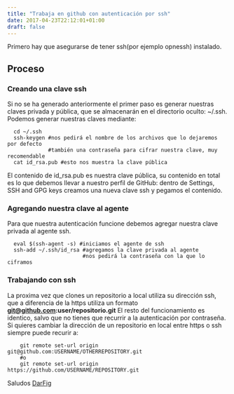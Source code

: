 ```yaml
---
title: "Trabaja en github con autenticación por ssh"
date: 2017-04-23T22:12:01+01:00
draft: false
---
```


Primero hay que asegurarse de tener ssh(por ejemplo opnessh) instalado.

## Proceso

### Creando una clave ssh

Si no se ha generado anteriormente el primer paso es generar nuestras claves
privada y pública, que se almacenarán en el directorio oculto: ~/.ssh. Podemos
generar nuestras claves mediante:

<!--more-->

```shell
  cd ~/.ssh
  ssh-keygen #nos pedirá el nombre de los archivos que lo dejaremos por defecto
             #también una contraseña para cifrar nuestra clave, muy recomendable
  cat id_rsa.pub #esto nos muestra la clave pública

```

El contenido de id_rsa.pub es nuestra clave pública, su contenido en total es
lo que debemos llevar a nuestro perfil de GitHub: dentro de Settings, SSH and GPG keys
creamos una nueva clave ssh y pegamos el contenido.

### Agregando nuestra clave al agente

Para que nuestra autenticación funcione debemos agregar nuestra clave privada
al agente ssh.

```shell
  eval $(ssh-agent -s) #iniciamos el agente de ssh
  ssh-add ~/.ssh/id_rsa #agregamos la clave privada al agente
                        #nos pedirá la contraseña con la que lo ciframos
```

### Trabajando con ssh

La proxima vez que clones un repositorio a local utiliza su dirección ssh, que a
diferencia de la https utiliza un formato **git@github.com:user/repositorio.git**
El resto del funcionamiento es identico, salvo que no tienes que recurrir a la
autenticación por contraseña.
    Si quieres cambiar la dirección de un repositorio en local entre https o ssh
siempre puede recurir a:

```shell
    git remote set-url origin git@github.com:USERNAME/OTHERREPOSITORY.git
    #o
    git remote set-url origin https://github.com/USERNAME/REPOSITORY.git
```

Saludos
[DarFig](https://github.com/DarFig)